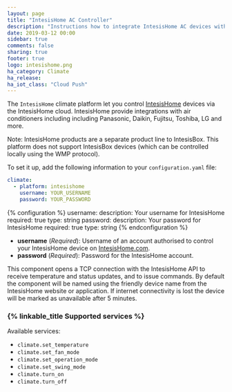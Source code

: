 ```yaml
---
layout: page
title: "IntesisHome AC Controller"
description: "Instructions how to integrate IntesisHome AC devices with Home Assistant"
date: 2019-03-12 00:00
sidebar: true
comments: false
sharing: true
footer: true
logo: intesishome.png
ha_category: Climate
ha_release: 
ha_iot_class: "Cloud Push"
---
```


The `IntesisHome` climate platform let you control [IntesisHome](https://www.intesishome.com) devices via the IntesisHome cloud. IntesisHome provide integrations with air conditioners including including Panasonic, Daikin, Fujitsu, Toshiba, LG and more.

Note: IntesisHome products are a separate product line to IntesisBox. This platform does not support IntesisBox devices (which can be controlled locally using the WMP protocol).

To set it up, add the following information to your `configuration.yaml` file:

```yaml
climate:
  - platform: intesishome
    username: YOUR_USERNAME
    password: YOUR_PASSWORD
```

{% configuration %}
username:
  description: Your username for IntesisHome
  required: true
  type: string
password:
  description: Your password for IntesisHome
  required: true
  type: string
{% endconfiguration %}

- **username** (*Required*): Username of an account authorised to control your IntesisHome device on [IntesisHome.com](https://user.intesishome.com).
- **password** (*Required*): Password for the IntesisHome account.

This component opens a TCP connection with the IntesisHome API to receive temperature and status updates, and to issue commands.
By default the component will be named using the friendly device name from the IntesisHome website or application.
If internet connectivity is lost the device will be marked as unavailable after 5 minutes.

### {% linkable_title Supported services %}

Available services:

- `climate.set_temperature`
- `climate.set_fan_mode`
- `climate.set_operation_mode`
- `climate.set_swing_mode`
- `climate.turn_on`
- `climate.turn_off`

